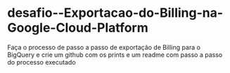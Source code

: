 # desafio--Exportacao-do-Billing-na-Google-Cloud-Platform
Faça o processo de passo a passo de exportação de Billing para o BigQuery e crie um github com os prints e um readme com passo a passo do processo executado
